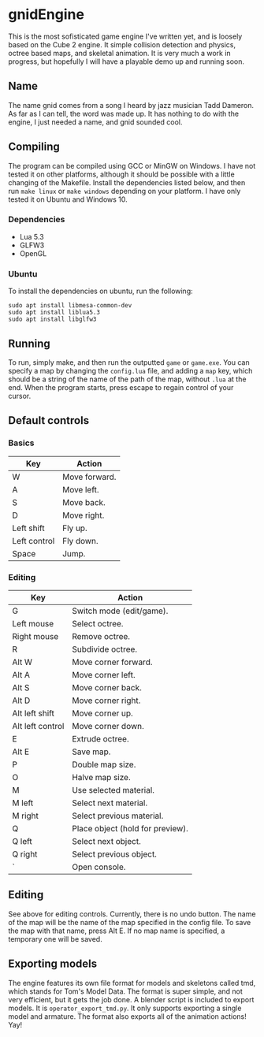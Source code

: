 # gnidEngine
This is the most sofisticated game engine I've written yet, and is loosely based
on the Cube 2 engine. It simple collision detection and physics, octree based
maps, and skeletal animation. It is very much a work in progress, but hopefully
I will have a playable demo up and running soon.

## Name
The name gnid comes from a song I heard by jazz musician Tadd Dameron. As far as
I can tell, the word was made up. It has nothing to do with the engine, I just
needed a name, and gnid sounded cool.

## Compiling
The program can be compiled using GCC or MinGW on Windows. I have not tested it
on other platforms, although it should be possible with a little changing of the
Makefile. Install the dependencies listed below, and then run `make linux` or
`make windows` depending on your platform. I have only tested it on Ubuntu and
Windows 10.

### Dependencies
 - Lua 5.3
 - GLFW3
 - OpenGL

### Ubuntu
To install the dependencies on ubuntu, run the following:
```
sudo apt install libmesa-common-dev
sudo apt install liblua5.3
sudo apt install libglfw3
```

## Running
To run, simply make, and then run the outputted `game` or `game.exe`. You can
specify a map by changing the `config.lua` file, and adding a `map` key, which
should be a string of the name of the path of the map, without `.lua` at the
end. When the program starts, press escape to regain control of your cursor.

## Default controls
### Basics
| Key                   | Action                             |
| --------------------- | ---------------------------------- |
| W                     | Move forward.                      |
| A                     | Move left.                         |
| S                     | Move back.                         |
| D                     | Move right.                        |
| Left shift            | Fly up.                            |
| Left control          | Fly down.                          |
| Space                 | Jump.                              |

### Editing
| Key                   | Action                             |
| --------------------- | ---------------------------------- |
| G                     | Switch mode (edit/game).           |
| Left mouse            | Select octree.                     |
| Right mouse           | Remove octree.                     |
| R                     | Subdivide octree.                  |
| Alt W                 | Move corner forward.               |
| Alt A                 | Move corner left.                  |
| Alt S                 | Move corner back.                  |
| Alt D                 | Move corner right.                 |
| Alt left shift        | Move corner up.                    |
| Alt left control      | Move corner down.                  |
| E                     | Extrude octree.                    |
| Alt E                 | Save map.                          |
| P                     | Double map size.                   |
| O                     | Halve map size.                    |
| M                     | Use selected material.             |
| M left                | Select next material.              |
| M right               | Select previous material.          |
| Q                     | Place object (hold for preview).   |
| Q left                | Select next object.                |
| Q right               | Select previous object.            |
| \`                    | Open console.                      |

## Editing
See above for editing controls. Currently, there is no undo button. The name of
the map will be the name of the map specified in the config file. To save the
map with that name, press Alt E. If no map name is specified, a temporary one
will be saved.

## Exporting models
The engine features its own file format for models and skeletons called tmd,
which stands for Tom's Model Data. The format is super simple, and not very
efficient, but it gets the job done. A blender script is included to export
models. It is `operator_export_tmd.py`. It only supports exporting a single
model and armature. The format also exports all of the animation actions! Yay!

